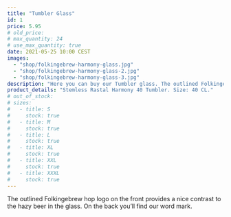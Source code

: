 ```yaml
---
title: "Tumbler Glass"
id: 1
price: 5.95
# old_price:
# max_quantity: 24
# use_max_quantity: true
date: 2021-05-25 10:00 CEST
images:
  - "shop/folkingebrew-harmony-glass.jpg"
  - "shop/folkingebrew-harmony-glass-2.jpg"
  - "shop/folkingebrew-harmony-glass-3.jpg"
description: "Here you can buy our Tumbler glass. The outlined Folkingebrew hop logo on the front provides a nice contrast to the hazy beer in the glass. On the back you’ll find our word mark."
product_details: "Stemless Rastal Harmony 40 Tumbler. Size: 40 CL."
# out_of_stock:
# sizes:
#   - title: S
#     stock: true
#   - title: M
#     stock: true
#   - title: L
#     stock: true
#   - title: XL
#     stock: true
#   - title: XXL
#     stock: true
#   - title: XXXL
#     stock: true
---
```


The outlined Folkingebrew hop logo on the front provides a nice contrast to the hazy beer in the glass. On the back you’ll find our word mark.
